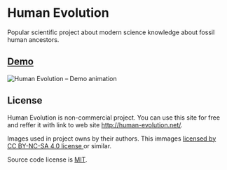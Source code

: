 # Human Evolution
Popular scientific project about modern science knowledge about fossil human ancestors.

## [Demo](http://human-evolution.net/)
![Human Evolution – Demo animation](https://github.com/RusPosevkin/evolution/blob/master/readme-img/demo.gif "Demo animation")

## License
Human Evolution is non-commercial project. You can use this site for free and reffer it with link to web site http://human-evolution.net/.

Images used in project owns by their authors. This immages [licensed by CC BY-NC-SA 4.0 license ](https://creativecommons.org/licenses/by-nc-sa/4.0/) or similar.

Source code license is [MIT](LICENSE).
